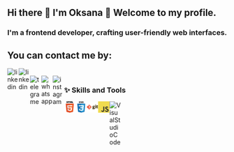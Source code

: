 ## Hi there 👋 I'm Oksana 🌸 Welcome to my profile.

### I'm a frontend developer, crafting user-friendly web interfaces.

## You can contact me by:

[<img align="left" alt="linkedin" width="26px" src="https://upload.wikimedia.org/wikipedia/commons/thumb/8/81/LinkedIn_icon.svg/2048px-LinkedIn_icon.svg.png" />][linkedin]
[<img align="left" alt="linkedin" width="26px" src="https://iconape.com/wp-content/png_logo_vector/gmail-2.png" />][mail]  
[<img align="left" alt="telegrame" width="26px" src="https://cdn0.iconfinder.com/data/icons/social-flat-rounded-rects/512/telegram-512.png" />][telegrame]
[<img align="left" alt="whatsapp" width="26px" src="https://www.shareicon.net/data/2015/08/28/92444_whatsapp_512x512.png" />][whatsapp]
[<img align="left" alt="instagram" width="26px" src="https://upload.wikimedia.org/wikipedia/commons/thumb/a/a5/Instagram_icon.png/600px-Instagram_icon.png" />][instagram]

### ✨ Skills and Tools

[<img align="left" alt="HTML5" width="26px" src="https://raw.githubusercontent.com/github/explore/80688e429a7d4ef2fca1e82350fe8e3517d3494d/topics/html/html.png" />][linkedin]
[<img align="left" alt="CSS" width="26px" src="https://raw.githubusercontent.com/github/explore/80688e429a7d4ef2fca1e82350fe8e3517d3494d/topics/css/css.png" />][linkedin]
[<img align="left" alt="Git" width="26px" src="https://raw.githubusercontent.com/github/explore/80688e429a7d4ef2fca1e82350fe8e3517d3494d/topics/git/git.png" />][linkedin]
[<img align="left" alt="JavaScript" width="26px" src="https://raw.githubusercontent.com/github/explore/80688e429a7d4ef2fca1e82350fe8e3517d3494d/topics/javascript/javascript.png" />][linkedin]
[<img align="left" alt="VisualStudioCode" width="26px" src="https://yt3.googleusercontent.com/_q52i8bUAEvcb7JR4e-eNTv23y2A_wg5sCz0NC0GrGtcw1CRMWJSOPVHUDh_bngD0q4gMvVeoA=s900-c-k-c0x00ffffff-no-rj" />][linkedin]

[linkedin]: https://www.linkedin.com/in/oksana-tkachenko-86568829b/
[mail]: mailto:ksenia.tkachenko.ua@gmail.com
[telegrame]: https://t.me/Ksu_fka
[whatsapp]: https://wa.me/0639362203
[instagram]: https://www.instagram.com/__ksuf.ka_
